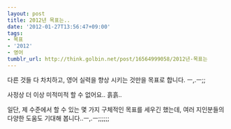```yaml
---
layout: post
title: 2012년 목표는..
date: '2012-01-27T13:56:47+09:00'
tags:
- 목표
- '2012'
- 영어
tumblr_url: http://think.golbin.net/post/16564999058/2012년-목표는
---
```

다른 것들 다 차치하고, 영어 실력을 향상 시키는 것만을 목표로 합니다. ㅡ,.ㅡ;;

사정상 더 이상 미적미적 할 수 없어요.. 흙흙..

일단, 제 수준에서 할 수 있는 몇 가지 구체적인 목표를 세우긴 했는데, 여러 지인분들의 다양한 도움도 기대해 봅니다..ㅡ,.ㅡ;;;;;;

